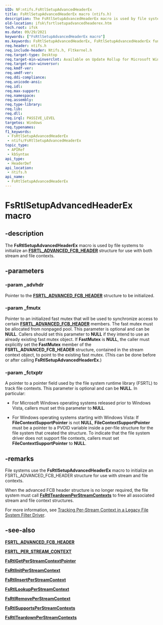 ```yaml
---
UID: NF:ntifs.FsRtlSetupAdvancedHeaderEx
title: FsRtlSetupAdvancedHeaderEx macro (ntifs.h)
description: The FsRtlSetupAdvancedHeaderEx macro is used by file systems to initialize an FSRTL_ADVANCED_FCB_HEADER structure for use with both stream and file contexts.
old-location: ifsk\fsrtlsetupadvancedheaderex.htm
tech.root: ifsk
ms.date: 09/29/2021
keywords: ["FsRtlSetupAdvancedHeaderEx macro"]
ms.keywords: FsRtlSetupAdvancedHeaderEx, FsRtlSetupAdvancedHeaderEx function [Installable File System Drivers], fsrtlref_9214990b-2568-43d9-801a-c43514a6448f.xml, ifsk.fsrtlsetupadvancedheaderex, ntifs/FsRtlSetupAdvancedHeaderEx
req.header: ntifs.h
req.include-header: Ntifs.h, Fltkernel.h
req.target-type: Desktop
req.target-min-winverclnt: Available on Update Rollup for Microsoft Windows 2000 Service Pack 4 (SP4) and on Windows XP and later versions of the Windows operating systems.
req.target-min-winversvr: 
req.kmdf-ver: 
req.umdf-ver: 
req.ddi-compliance: 
req.unicode-ansi: 
req.idl: 
req.max-support: 
req.namespace: 
req.assembly: 
req.type-library: 
req.lib: 
req.dll: 
req.irql: PASSIVE_LEVEL
targetos: Windows
req.typenames: 
f1_keywords:
 - FsRtlSetupAdvancedHeaderEx
 - ntifs/FsRtlSetupAdvancedHeaderEx
topic_type:
 - APIRef
 - kbSyntax
api_type:
 - HeaderDef
api_location:
 - ntifs.h
api_name:
 - FsRtlSetupAdvancedHeaderEx
---
```


# FsRtlSetupAdvancedHeaderEx macro

## -description

The **FsRtlSetupAdvancedHeaderEx** macro is used by file systems to initialize an [**FSRTL_ADVANCED_FCB_HEADER**](ns-ntifs-_fsrtl_advanced_fcb_header.md) structure for use with both stream and file contexts.

## -parameters

### -param _advhdr

Pointer to the [**FSRTL_ADVANCED_FCB_HEADER**](ns-ntifs-_fsrtl_advanced_fcb_header.md) structure to be initialized.

### -param _fmutx

Pointer to an initialized fast mutex that will be used to synchronize access to certain [**FSRTL_ADVANCED_FCB_HEADER**](ns-ntifs-_fsrtl_advanced_fcb_header.md) members. The fast mutex must be allocated from nonpaged pool. This parameter is optional and can be **NULL**. Callers should set this parameter to **NULL** if they intend to use an already existing fast mutex object. If **FastMutex** is **NULL**, the caller must explicitly set the **FastMutex** member of the **FSRTL_ADVANCED_FCB_HEADER** structure, contained in the stream context object, to point to the existing fast mutex. (This can be done before or after calling **FsRtlSetupAdvancedHeaderEx**.)

### -param _fctxptr

A pointer to a pointer field used by the file system runtime library (FSRTL) to track file contexts. This parameter is optional and can be **NULL**. In particular:

* For Microsoft Windows operating systems released prior to Windows Vista, callers must set this parameter to **NULL**.

* For Windows operating systems starting with Windows Vista: If **FileContextSupportPointer** is not **NULL**, **FileContextSupportPointer** must be a pointer to a PVOID variable inside a per-file structure for the file system that created the structure. To indicate that the file system driver does not support file contexts, callers must set **FileContextSupportPointer** to **NULL**.

## -remarks

File systems use the **FsRtlSetupAdvancedHeaderEx** macro to initialize an FSRTL_ADVANCED_FCB_HEADER structure for use with stream and file contexts.

When the advanced FCB header structure is no longer required, the file system must call [**FsRtlTeardownPerStreamContexts**](nf-ntifs-fsrtlteardownperstreamcontexts.md) to free all associated stream and file context structures.

For more information, see [Tracking Per-Stream Context in a Legacy File System Filter Driver](/windows-hardware/drivers/ifs/tracking-per-stream-context-in-a-legacy-file-system-filter-driver).

## -see-also

[**FSRTL_ADVANCED_FCB_HEADER**](ns-ntifs-_fsrtl_advanced_fcb_header.md)

[**FSRTL_PER_STREAM_CONTEXT**](/previous-versions/ff547357(v=vs.85))

[**FsRtlGetPerStreamContextPointer**](nf-ntifs-fsrtlgetperstreamcontextpointer.md)

[**FsRtlInitPerStreamContext**](nf-ntifs-fsrtlinitperstreamcontext.md)

[**FsRtlInsertPerStreamContext**](nf-ntifs-fsrtlinsertperstreamcontext.md)

[**FsRtlLookupPerStreamContext**](nf-ntifs-fsrtllookupperstreamcontext.md)

[**FsRtlRemovePerStreamContext**](nf-ntifs-fsrtlremoveperstreamcontext.md)

[**FsRtlSupportsPerStreamContexts**](/previous-versions/ff547285(v=vs.85))

[**FsRtlTeardownPerStreamContexts**](nf-ntifs-fsrtlteardownperstreamcontexts.md)
